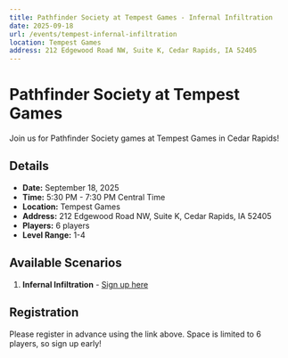 ```yaml
---
title: Pathfinder Society at Tempest Games - Infernal Infiltration
date: 2025-09-18
url: /events/tempest-infernal-infiltration
location: Tempest Games
address: 212 Edgewood Road NW, Suite K, Cedar Rapids, IA 52405
---
```


# Pathfinder Society at Tempest Games

Join us for Pathfinder Society games at Tempest Games in Cedar Rapids!

## Details

- **Date:** September 18, 2025
- **Time:** 5:30 PM - 7:30 PM Central Time
- **Location:** Tempest Games
- **Address:** 212 Edgewood Road NW, Suite K, Cedar Rapids, IA 52405
- **Players:** 6 players
- **Level Range:** 1-4

## Available Scenarios

1. **Infernal Infiltration** - [Sign up here](https://www.rpgchronicles.net/session/c93bb5bf-97cb-4072-a922-80c018db3cf9/pregame)

## Registration

Please register in advance using the link above. Space is limited to 6 players, so sign up early!